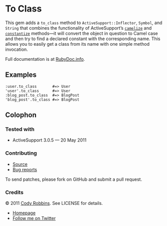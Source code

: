 To Class
========

This gem adds a `to_class` method to `ActiveSupport::Inflector`, `Symbol`, and `String` that combines the functionality of ActiveSupport’s [`camelize`](http://rubydoc.info/gems/activesupport/ActiveSupport/Inflector:camelize) and [`constantize`](http://rubydoc.info/gems/activesupport/ActiveSupport/Inflector:constantize) methods—it will convert the object in question to Camel case and then try to find a declared constant with the corresponding name. This allows you to easily get a class from its name with one simple method invocation.

Full documentation is at [RubyDoc.info](http://rubydoc.info/gems/to-class).

Examples
--------

    :user.to_class       #=> User
    'user'.to_class      #=> User
    :blog_post.to_class  #=> BlogPost
    'blog_post'.to_class #=> BlogPost

Colophon
--------

### Tested with

* ActiveSupport 3.0.5 — 20 May 2011

### Contributing

* [Source](https://github.com/codyrobbins/to-class)
* [Bug reports](https://github.com/codyrobbins/to-class/issues)

To send patches, please fork on GitHub and submit a pull request.

### Credits

© 2011 [Cody Robbins](http://codyrobbins.com/). See LICENSE for details.

* [Homepage](http://codyrobbins.com/software/to-class)
* [Follow me on Twitter](http://twitter.com/codyrobbins)
